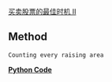 [买卖股票的最佳时机 II](https://leetcode-cn.com/problems/best-time-to-buy-and-sell-stock-ii/)


## Method

    Counting every raising area

[**Python Code**](/122.py)

